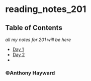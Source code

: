 # reading_notes_201
## Table of Contents
*all my notes for 201 will be here*

- [Day 1](day_1.md)
- [Day 2](day_2.md)
- 
















### ©Anthony Hayward